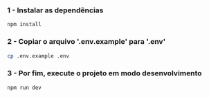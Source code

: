 ### 1 - Instalar as dependências

```
npm install
```

### 2 - Copiar o arquivo '.env.example' para '.env'

```bash
cp .env.example .env
```

### 3 - Por fim, execute o projeto em modo desenvolvimento

```
npm run dev
```
